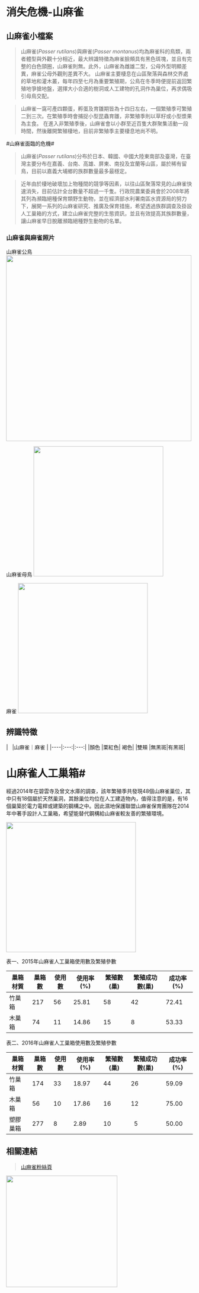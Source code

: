 
# 消失危機-山麻雀

## 山麻雀小檔案 ##

>山麻雀(*Passer rutilans*)與麻雀(*Passer montanus*)均為麻雀科的鳥類，兩者體型與外觀十分相近，最大辨識特徵為麻雀臉頰具有黑色斑塊，並且有完整的白色頸圈，山麻雀則無。此外，山麻雀為雌雄二型，公母外型明顯差異，麻雀公母外觀則差異不大。
山麻雀主要棲息在山區聚落與森林交界處的草地和灌木叢，每年四至七月為重要繁殖期，公鳥在冬季時便提前返回繁殖地爭搶地盤，選擇大小合適的樹洞或人工建物的孔洞作為巢位，再求偶吸引母鳥交配。

>山麻雀一窩可產四顆蛋，孵蛋及育雛期皆為十四日左右，一個繁殖季可繁殖二到三次。在繁殖季時會捕捉小型昆蟲育雛，非繁殖季則以草籽或小型漿果為主食。
在進入非繁殖季後，山麻雀會以小群至近百隻大群聚集活動一段時間，然後離開繁殖棲地，目前非繁殖季主要棲息地尚不明。

#山麻雀面臨的危機#

>山麻雀(*Passer rutilans*)分布於日本、韓國、中國大陸東南部及臺灣，在臺灣主要分布在嘉義、台南、高雄、屏東、南投及宜蘭等山區，屬於稀有留鳥，目前以嘉義大埔鄉的族群數量最多最穩定。

>近年由於棲地破壞加上物種間的競爭等因素，以往山區聚落常見的山麻雀快速消失，目前估計全台數量不超過一千隻。行政院農業委員會於2008年將其列為瀕臨絕種保育類野生動物，並在經濟部水利署南區水資源局的努力下，展開一系列的山麻雀研究、推廣及保育措施，希望透過族群調查及掛設人工巢箱的方式，建立山麻雀完整的生態資訊，並且有效提高其族群數量，讓山麻雀早日脫離瀕臨絕種野生動物的名單。

### 山麻雀與麻雀照片 ###

山麻雀公鳥
<img src='https://raw.githubusercontent.com/Bettyshen/pages/master/%E5%B1%B1%E9%BA%BB%E9%9B%80%E5%85%AC%E9%B3%A5(%E7%B9%81%E6%AE%96%E5%AD%A3).png' width= '500'>

山麻雀母鳥
<img src=' https://raw.githubusercontent.com/Bettyshen/pages/master/%E5%B1%B1%E9%BA%BB%E9%9B%80%E6%AF%8D%E9%B3%A5%20(2).png' width= '350'>

麻雀
<img src='https://raw.githubusercontent.com/Bettyshen/pages/master/%E9%BA%BB%E9%9B%80.png' width= '350'>

## 辨識特徵 ##

|    |山麻雀｜麻雀 |
|----|:---:|:---:|
|顏色 |栗紅色| 褐色|
|雙頰 |無黑斑|有黑斑|

# 山麻雀人工巢箱#
經過2014年在碧雲寺及曾文水庫的調查，該年繁殖季共發現48個山麻雀巢位，其中只有18個屬於天然巢洞，其餘巢位均位在人工建造物內，值得注意的是，有16個巢築於電力電桿或建築的鋼構之中。因此濕地保護聯盟山麻雀保育團隊在2014年中著手設計人工巢箱，希望能替代鋼構給山麻雀較友善的繁殖環境。

<img src= 'https://raw.githubusercontent.com/Bettyshen/pages/master/13340616_10206527813614583_1049079144_o.jpg' width='350'>

表一、2015年山麻雀人工巢箱使用數及繁殖參數

|巢箱材質|巢箱數|使用數|使用率(%)|繁殖數(巢)|繁殖成功數(巢)|成功率(%)|
|------|------|-----|--------|--------|------------|---------|
|竹巢箱 | 217  |56   |25.81   | 58      |    42      | 72.41  |
|木巢箱 | 74    |11  | 14.86   | 15     |    8       | 53.33   |

表二、2016年山麻雀人工巢箱使用數及繁殖參數

|巢箱材質|巢箱數|使用數|使用率(%)|繁殖數(巢)|繁殖成功數(巢)|成功率(%)|
|------|------|-----|--------|--------|------------|---------|
|竹巢箱 | 174  |33   |18.97   | 44      |    26      | 59.09  |
|木巢箱 | 56   |10  | 17.86   | 16     |    12      | 75.00  |
|塑膠巢箱 | 277   |8  | 2.89   | 10     |    5      | 50.00  |


## 相關連結 ##

>[山麻雀粉絲頁](https://www.facebook.com/russetsparrowresearch/?fref=ts)


<img src='https://raw.githubusercontent.com/Bettyshen/pages/master/%E5%B1%B1%E9%BA%BB%E9%9B%80%E9%97%9C%E6%9D%B1%E6%97%97-01.png' width='300' > 
